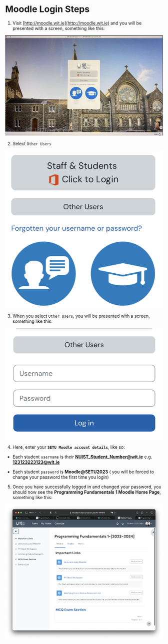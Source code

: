 # Moodle Login Steps

1. Visit [http://moodle.wit.ie](http://moodle.wit.ie) and you will be presented with a screen, something like this:

![Moodle Login](./img/moodle.png)

2. Select `Other Users`

![Moodle Login](./img/main.png)

3. When you select `Other Users`, you will be presented with a screen, something like this:

![Moodle Login](./img/otherusers.png)

4. Here, enter your **`SETU Moodle account details`**, like so:

- Each student `username` is their **NUIST_Student_Number@wit.ie**  e.g. **123123223123@wit.ie**

- Each student `password` is **Moodle@SETU2023** ( you will be forced to change your password the first time you login)

5. Once you have successfully logged in and changed your password, you should now see the **Programming Fundamentals 1 Moodle Home Page**, something like this:

![Moodle Login](./img/pf1.png)
